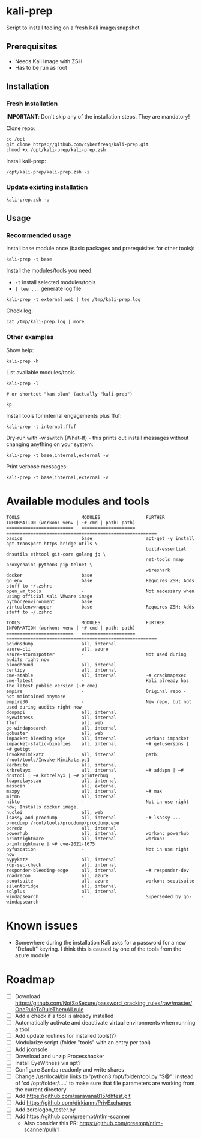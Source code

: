 # kali-prep
Script to install tooling on a fresh Kali image/snapshot

## Prerequisites
- Needs Kali image with ZSH
- Has to be run as root

## Installation  
### Fresh installation
  
**IMPORTANT**: Don't skip any of the installation steps. They are mandatory!  

Clone repo:  
```
cd /opt
git clone https://github.com/cyberfreaq/kali-prep.git
chmod +x /opt/kali-prep/kali-prep.zsh
```

Install kali-prep:
```
/opt/kali-prep/kali-prep.zsh -i
```

### Update existing installation
```
kali-prep.zsh -u
```

## Usage
### Recommended usage
Install base module once (basic packages and prerequisites for other tools):  
```
kali-prep -t base
```

Install the modules/tools you need:
- `-t`        install selected modules/tools
- `| tee ...` generate log file  

```
kali-prep -t external,web | tee /tmp/kali-prep.log
```

Check log:  
```
cat /tmp/kali-prep.log | more
```

### Other examples
Show help:  
```
kali-prep -h
```

List available modules/tools
```
kali-prep -l

# or shortcut "kan plan" (actually "kali-prep") 

kp
```
  
Install tools for internal engagements plus ffuf:  
```
kali-prep -t internal,ffuf
```
  
Dry-run with -w switch (What-If) - this prints out install messages without changing anything on your system:
```
kali-prep -t base,internal,external -w
```

Print verbose messages:  
```
kali-prep -t base,internal,external -v
```

# Available modules and tools
```
TOOLS                       MODULES                 FURTHER INFORMATION (workon: venv | ~# cmd | path: path)
=========================   ====================    ========================================================
basics                      base                    apt-get -y install apt-transport-https bridge-utils \
                                                    build-essential dnsutils ethtool git-core golang jq \
                                                    net-tools nmap proxychains python3-pip telnet \
                                                    wireshark
docker                      base
go_env                      base                    Requires ZSH; Adds stuff to ~/.zshrc
open_vm_tools               -                       Not necessary when using official Kali VMware image
python2environment          base
virtualenvwrapper           base                    Requires ZSH; Adds stuff to ~/.zshrc

TOOLS                       MODULES                 FURTHER INFORMATION (workon: venv | ~# cmd | path: path)
=========================   ====================    ========================================================
adidnsdump                  all, internal
azure-cli                   all, azure
azure-stormspotter          -                       Not used during audits right now
bloodhound                  all, internal
certipy                     all, internal
cme-stable                  all, internal           ~# crackmapexec
cme-latest                  -                       Kali already has the latest public version (~# cme)
empire                      -                       Original repo - not maintained anymore
empire30                    -                       New repo, but not used during audits right now
donpapi                     all, internal           
eyewitness                  all, internal
ffuf                        all, web
go-windapsearch             all, internal
gobuster                    all, web
impacket-bleeding-edge      all, internal           workon: impacket
impacket-static-binaries    all, internal           ~# getuserspns | ~# gettgt
invokemimikatz              all, internal           path: /root/tools/Invoke-Mimikatz.ps1
kerbrute                    all, internal
krbrelayx                   all, internal           ~# addspn | ~# dnstool | ~# krbrelayx | ~# printerbug
ldaprelayscan               all, internal           
masscan                     all, external
maxpy                       all, internal           ~# max
mitm6                       all, internal
nikto                       -                       Not in use right now; Installs docker image.
nuclei                      all, web 
lsassy-and-procdump         all, internal           ~# lsassy ... --procdump /root/tools/procdump/procdump.exe
pcredz                      all, internal           
powerhub                    all, internal           workon: powerhub
printnightmare              all, internal           workon: printnightmare | ~# cve-2021-1675
pyfuscation                 -                       Not in use right now
pypykatz                    all, internal 
rdp-sec-check               all, internal 
responder-bleeding-edge     all, internal           ~# responder-dev
roadrecon                   all, azure 
scoutsuite                  all, azure              workon: scoutsuite
silentbridge                all, internal 
sqlplus                     all, internal
windapsearch                -                       Superseded by go-windapsearch
```

# Known issues
- Somewhere during the installation Kali asks for a password for a new "Default" keyring. I think this is caused by one of the tools from the azure module

# Roadmap
- [ ] Download https://github.com/NotSoSecure/password_cracking_rules/raw/master/OneRuleToRuleThemAll.rule
- [ ] Add a check if a tool is already installed
- [ ] Automatically activate and deactivate virtual environments when running a tool
- [ ] Add update routines for installed tools(?)
- [ ] Modularize script (folder "tools" with an entry per tool)
- [ ] Add jconsole
- [ ] Download and unzip Processhacker
- [ ] Install EyeWitness via apt?
- [ ] Configure Samba readonly and write shares
- [ ] Change /usr/local/bin links to 'python3 /opt/folder/tool.py "$@"' instead of 'cd /opt/folder/.....' to make sure that file parameters are working from the current directory
- [ ] Add https://github.com/saravana815/dhtest.git
- [ ] Add https://github.com/dirkjanm/PrivExchange
- [ ] Add zerologon_tester.py
- [ ] Add https://github.com/preempt/ntlm-scanner
  - Also consider this PR: https://github.com/preempt/ntlm-scanner/pull/1
